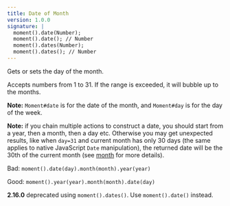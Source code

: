 ```yaml
---
title: Date of Month
version: 1.0.0
signature: |
  moment().date(Number);
  moment().date(); // Number
  moment().dates(Number);
  moment().dates(); // Number
---
```



Gets or sets the day of the month.

Accepts numbers from 1 to 31. If the range is exceeded, it will bubble up to the months.

**Note:** `Moment#date` is for the date of the month, and `Moment#day` is for the day of the week.

**Note:** if you chain multiple actions to construct a date, you should start from a year, then a month, then a day etc. Otherwise you may get unexpected results, like when `day=31` and current month has only 30 days (the same applies to native JavaScript `Date` manipulation), the returned date will be the 30th of the current month (see [month](http://momentjs.com/docs/#/get-set/month/) for more details).

Bad: `moment().date(day).month(month).year(year)`

Good: `moment().year(year).month(month).date(day)`

**2.16.0** deprecated using ``moment().dates()``. Use ``moment().date()`` instead.
